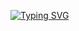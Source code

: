 [![Typing SVG](https://readme-typing-svg.demolab.com?font=Fira+Code&weight=500&size=25&pause=1000&width=435&lines=Turning+Caffeine+into+Code+)](https://git.io/typing-svg)
<!--
**NomadRiding/nomadriding** is a ✨ _special_ ✨ repository because its `README.md` (this file) appears on your GitHub profile.

Here are some ideas to get you started:

- 🔭 I’m currently working on ...
- 🌱 I’m currently learning ...
- 👯 I’m looking to collaborate on ...
- 🤔 I’m looking for help with ...
- 💬 Ask me about ...
- 📫 How to reach me: ...
- 😄 Pronouns: ...
- ⚡ Fun fact: ...
-->
